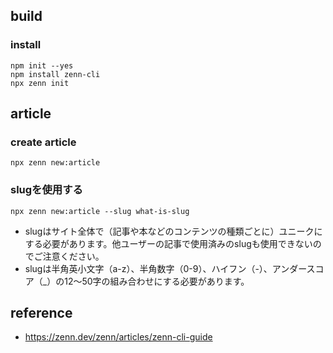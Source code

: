 ## build
### install
```
npm init --yes
npm install zenn-cli
npx zenn init
```


## article
### create article
```
npx zenn new:article
```
### slugを使用する

```
npx zenn new:article --slug what-is-slug

```

- slugはサイト全体で（記事や本などのコンテンツの種類ごとに）ユニークにする必要があります。他ユーザーの記事で使用済みのslugも使用できないのでご注意ください。
- slugは半角英小文字（a-z）、半角数字（0-9）、ハイフン（-）、アンダースコア（_）の12〜50字の組み合わせにする必要があります。



## reference
- https://zenn.dev/zenn/articles/zenn-cli-guide